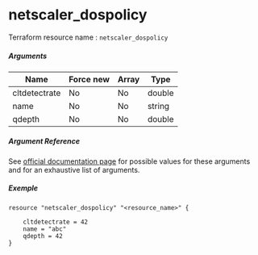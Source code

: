 # netscaler_dospolicy

Terraform resource name : ```netscaler_dospolicy```

##### Arguments

| Name | Force new | Array | Type |
|----|----|----|----|
|cltdetectrate|No|No|double|
|name|No|No|string|
|qdepth|No|No|double|

##### Argument Reference

See [official documentation page](https://developer-docs.citrix.com/projects/netscaler-nitro-api/en/11.0/configuration/http-dos-protection/dospolicy/dospolicy/) for possible values for these arguments and for an exhaustive list of arguments.

##### Exemple

```
resource "netscaler_dospolicy" "<resource_name>" {

    cltdetectrate = 42
    name = "abc"
    qdepth = 42
}
```

